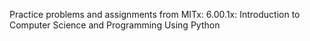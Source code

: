 Practice problems and assignments from MITx: 6.00.1x: Introduction to Computer Science and Programming Using Python
